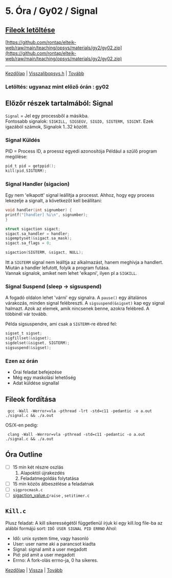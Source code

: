 # 5. Óra / Gy02 / Signal

## [Fileok letöltése](https://github.com/rontap/elteik-web/raw/main/teaching/opsys/materials/gy2/gy02.zip)

[https://github.com/rontap/elteik-web/raw/main/teaching/opsys/materials/gy2/gy02.zip](https://github.com/rontap/elteik-web/raw/main/teaching/opsys/materials/gy2/gy02.zip)

---
[Kezdőlap](index.md)
|
[Vissza](Gyakorlat%204..md)[libopsys.h](materials%2Fgy1%2Flibopsys.h)
|
[Tovább](Gyakorlat%206..md)

### Letöltés: ugyanaz mint előző órán : gy02

## Előzőr részek tartalmából: Signal

`Signal` = Jel egy processből a másikba.  
Fontosabb signalok: `SIGKILL, SIGSEGV, SIGIO, SIGTERM, SIGINT`. Ezek igazából számok, Signalok 1..32 között.

### Signal Küldés

PID = Process ID, a proessz egyedi azonosítója
Például a szülő program megölése:

```c
pid_t pid = getppid();
kill(pid,SIGTERM);
```

### Signal Handler (sigacion)

Egy nem 'elkapott' signal leállítja a processt.
Ahhoz, hogy egy process lekezelje a signalt, a következőt kell beállítani:

```c
void handler(int signumber) {
printf("[handler] %i\n", signumber);
}

struct sigaction sigact;
sigact.sa_handler = handler; 
sigemptyset(&sigact.sa_mask);
sigact.sa_flags = 0; 

sigaction(SIGTERM, &sigact, NULL);
```

Itt a `SIGTERM` signal nem leálltja az alkalmazást, hanem meghívja a handlert. Miután a handler lefutott, folyik a
program futása.  
Vannak signalok, amiket nem lehet 'elkapni', ilyen pl a `SIGKILL`.

### Signal Suspend (sleep -> sigsuspend)

A fogadó oldalon lehet 'várni' egy signalra. A `pause()` egy általános várakozás,
minden signal felébreszti.
A `sigsuspend(&sigset)` kap egy signal halmazt.
Azok az elemek, amik nincsenek benne, azokra felébred. A többinél vár tovább.

Példa sigsuspendre, ami csak a `SIGTERM`-re ébred fel:

```c
sigset_t sigset;
sigfillset(&sigset);
sigdelset(&sigset, SIGTERM);
sigsuspend(&sigset);
```

### Ezen az órán
- Órai feladat befejezése
- Még egy maskolási lehetőség
- Adat küldése signallal

## Fileok fordítása

```shell
 gcc -Wall -Werror=vla -pthread -lrt -std=c11 -pedantic -o a.out ./signal.c && ./a.out 
```

OS/X-en pedig:

```shell
 clang -Wall -Werror=vla -pthread -std=c11 -pedantic -o a.out ./signal.c && ./a.out 
```

## Óra Outline

- [ ] 15 min két részre oszlás
    1. Alapoktól újrakezdés
    2. Feladatmegoldás folytatása
- [ ] 15 min közös átbeszélése a feladatnak
- [ ] `sigprocmask.c`
- [ ] [sigaction_value.c](materials%2Fgy2%2Fsigaction_value.c)`raise` , `setitimer.c`

## `Kill.c`
Plusz feladat:
A kill sikerességétől függetlenül
írjuk ki egy kill.log
file-ba az alábbi formájú sort:
`IDŐ USER SIGNAL PID ERRNO`
Ahol:
- Idő: unix system time, vagy hasonló
- User: user name aki a parancsot kiadta
- Signal: signal amit a user megadott
- Pid: pid amit a user megadott
- Errno: A fork-olás errno-ja, 0 ha sikeres.

[Kezdőlap](index.md)
|
[Vissza](Gyakorlat%203..md)
|
[Tovább](Gyakorlat%205..md)
